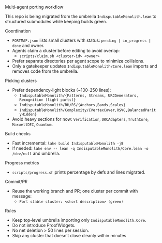 Multi-agent porting workflow

This repo is being migrated from the umbrella `IndisputableMonolith.lean` to structured submodules while keeping builds green.

Coordination
- `PORTMAP.json` lists small clusters with status: `pending | in_progress | done` and owner.
- Agents claim a cluster before editing to avoid overlap:
  - `scripts/claim.sh <cluster-id> <owner>`
- Prefer separate directories per agent scope to minimize collisions.
- Only a gatekeeper updates `IndisputableMonolith/Core.lean` imports and removes code from the umbrella.

Picking clusters
- Prefer dependency-light blocks (~100–250 lines):
  - `IndisputableMonolith/{Patterns, Streams, URCGenerators, Recognition (light parts)}`
  - `IndisputableMonolith/RH/RS/{Anchors,Bands,Scales}`
  - `IndisputableMonolith/Complexity/{VertexCover,RSVC,BalancedParityHidden}`
- Avoid heavy sections for now: `Verification`, `URCAdapters`, `TruthCore`, `MaxwellDEC`, `Quantum`.

Build checks
- Fast incremental: `lake build IndisputableMonolith -j8`
- If needed: `lake env -- lean -q IndisputableMonolith/Core.lean -o /dev/null` and umbrella.

Progress metrics
- `scripts/progress.sh` prints percentage by defs and lines migrated.

Commit/PR
- Reuse the working branch and PR; one cluster per commit with message:
  - `Port stable cluster: <short description> (green)`

Rules
- Keep top-level umbrella importing only `IndisputableMonolith.Core`.
- Do not introduce ProofWidgets.
- No net deletion > 50 lines per session.
- Skip any cluster that doesn’t close cleanly within minutes.


